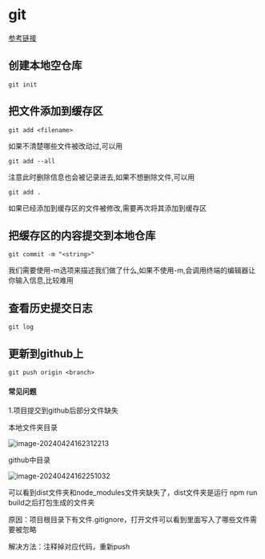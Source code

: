 # git

[参考链接](https://blog.csdn.net/bjbz_cxy/article/details/116703787?ops_request_misc=%257B%2522request%255Fid%2522%253A%2522171042946316800188588042%2522%252C%2522scm%2522%253A%252220140713.130102334..%2522%257D&request_id=171042946316800188588042&biz_id=0&utm_medium=distribute.pc_search_result.none-task-blog-2~all~top_positive~default-1-116703787-null-null.142^v99^pc_search_result_base3&utm_term=git&spm=1018.2226.3001.4187)

## 创建本地空仓库

```shell
git init
```

## 把文件添加到缓存区

```shell
git add <filename>
```

如果不清楚哪些文件被改动过,可以用

```shell
git add --all
```

注意此时删除信息也会被记录进去,如果不想删除文件,可以用

```shell
git add .
```

如果已经添加到缓存区的文件被修改,需要再次将其添加到缓存区

## 把缓存区的内容提交到本地仓库

```shell
git commit -m "<string>"
```

我们需要使用-m选项来描述我们做了什么,如果不使用-m,会调用终端的编辑器让你输入信息,比较难用

## 查看历史提交日志

```shell
git log
```



## 更新到github上

```
git push origin <branch>
```

#### 常见问题

1.项目提交到github后部分文件缺失

本地文件夹目录

![image-20240424162312213](C:\Users\fzchen\AppData\Roaming\Typora\typora-user-images\image-20240424162312213.png)

github中目录

![image-20240424162251032](C:\Users\fzchen\AppData\Roaming\Typora\typora-user-images\image-20240424162251032.png)

可以看到dist文件夹和node_modules文件夹缺失了，dist文件夹是运行 npm run build之后打包生成的文件夹

原因：项目根目录下有文件.gitignore，打开文件可以看到里面写入了哪些文件需要被忽略

解决方法：注释掉对应代码，重新push
